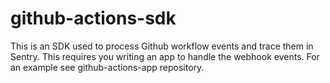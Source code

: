 # github-actions-sdk
This is an SDK used to process Github workflow events and trace them in Sentry. This requires you writing an app to handle the webhook events. For an example see github-actions-app repository.

